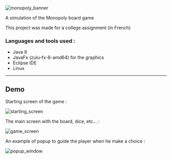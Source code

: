 ![monopoly_banner](https://user-images.githubusercontent.com/62746976/202902435-785a71c8-11af-4d02-87cf-dc64693b61a6.png)

A simulation of the Monopoly board game

This project was made for a college assignment (in French)

### Languages and tools used :
 - Java 8
 - JavaFx (zulu-fx-8-amd64) for the graphics
 - Eclipse IDE
 - Linux

---

## Demo

Starting screen of the game :

![starting_screen](https://user-images.githubusercontent.com/62746976/202902445-318c6e35-3635-4af9-9a7b-15bbc2b74d8e.png)

The main screen with the board, dice, etc... :

![game_screen](https://user-images.githubusercontent.com/62746976/202902453-cb3318f8-5580-418f-9200-c64e6a2c8b86.png)

An example of popup to guide the player when he make a choice :

![popup_window](https://user-images.githubusercontent.com/62746976/202902463-4c4400ab-8970-401c-9e1c-5358219db664.png)
